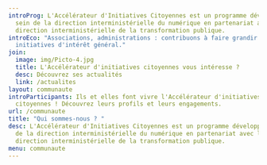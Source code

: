 ```yaml
---
introProg: L'Accélérateur d'Initiatives Citoyennes est un programme développé au
  sein de la direction interministérielle du numérique en partenariat avec la
  direction interministérielle de la transformation publique.
introEco: "Associations, administrations : contribuons à faire grandir les
  initiatives d'intérêt général."
join:
  image: img/Picto-4.jpg
  title: L'Accélérateur d'initiatives citoyennes vous intéresse ?
  desc: Découvrez ses actualités
  link: /actualites
layout: communaute
introParticipants: Ils et elles font vivre l'Accélérateur d'initiatives
  citoyennes ! Découvrez leurs profils et leurs engagements.
url: /communaute
title: "Qui sommes-nous ? "
desc: L'Accélérateur d'Initiatives Citoyennes est un programme développé au sein
  de la direction interministérielle du numérique en partenariat avec la
  direction interministérielle de la transformation publique.
menu: communaute
---
```

